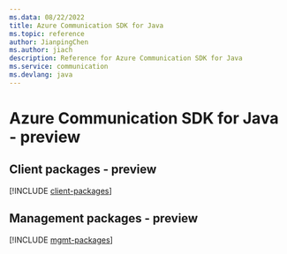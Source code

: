 ```yaml
---
ms.data: 08/22/2022
title: Azure Communication SDK for Java
ms.topic: reference
author: JianpingChen
ms.author: jiach
description: Reference for Azure Communication SDK for Java
ms.service: communication
ms.devlang: java
---
```

# Azure Communication SDK for Java - preview

## Client packages - preview
[!INCLUDE [client-packages](communication-client-index.md)]
## Management packages - preview
[!INCLUDE [mgmt-packages](communication-mgmt-index.md)]
